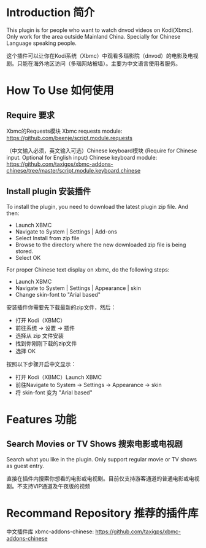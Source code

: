 # Introduction 简介

This plugin is for people who want to watch dnvod videos on Kodi(Xbmc). Only work for the area outside Mainland China. Specially for Chinese Language speaking people.

这个插件可以让你在Kodi系统（Xbmc）中观看多瑙影院（dnvod）的电影及电视剧。只能在海外地区访问（多瑙网站被墙）。主要为中文语言使用者服务。

# How To Use 如何使用

## Require 要求

Xbmc的Requests模块
Xbmc requests module: https://github.com/beenje/script.module.requests

（中文输入必须，英文输入可选）Chinese keyboard模块
(Require for Chinese input. Optional for English input) Chinese keyboard module: https://github.com/taxigps/xbmc-addons-chinese/tree/master/script.module.keyboard.chinese

## Install plugin 安装插件

To install the plugin, you need to download the latest plugin zip file. And then:
* Launch XBMC
* Navigate to System | Settings | Add-ons
* Select Install from zip file
* Browse to the directory where the new downloaded zip file is being stored.
* Select OK

For proper Chinese text display on xbmc, do the following steps:
* Launch XBMC
* Navigate to System | Settings | Appearance | skin
* Change skin-font to "Arial based"

安装插件你需要先下载最新的zip文件，然后：
* 打开 Kodi（XBMC）
* 前往系统 → 设置 → 插件
* 选择从 zip 文件安装
* 找到你刚刚下载的zip文件
* 选择 OK

按照以下步骤开启中文显示：
* 打开 Kodi（XBMC）Launch XBMC
* 前往Navigate to System → Settings → Appearance → skin
* 将 skin-font 变为 "Arial based"

# Features 功能

## Search Movies or TV Shows 搜索电影或电视剧

Search what you like in the plugin. Only support regular movie or TV shows as guest entry.

直接在插件内搜索你想看的电影或电视剧。目前仅支持游客通道的普通电影或电视剧。不支持VIP通道及午夜版的视频

# Recommand Repository 推荐的插件库
中文插件库 xbmc-addons-chinese: https://github.com/taxigps/xbmc-addons-chinese
